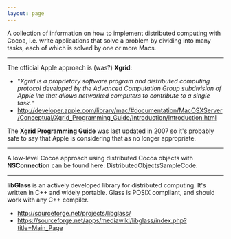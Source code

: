 ```yaml
---
layout: page
---
```


A collection of information on how to implement distributed computing with Cocoa, i.e. write applications that solve a problem by dividing into many tasks, each of which is solved by one or more Macs.


----


The official Apple approach is (was?) **Xgrid**:

* "*Xgrid is a proprietary software program and distributed computing protocol developed by the Advanced Computation Group subdivision of Apple Inc that allows networked computers to contribute to a single task.*"
* http://developer.apple.com/library/mac/#documentation/MacOSXServer/Conceptual/Xgrid_Programming_Guide/Introduction/Introduction.html


The **Xgrid Programming Guide** was last updated in 2007 so it's probably safe to say that Apple is considering that  as no longer appropriate.


----


A low-level Cocoa approach using distributed Cocoa objects with **NSConnection** can be found here: DistributedObjectsSampleCode.


----


**libGlass** is an actively developed library for distributed computing. It's written in C++ and widely portable. Glass is POSIX compliant, and should work with any C++ compiler. 


* http://sourceforge.net/projects/libglass/
* https://sourceforge.net/apps/mediawiki/libglass/index.php?title=Main_Page

